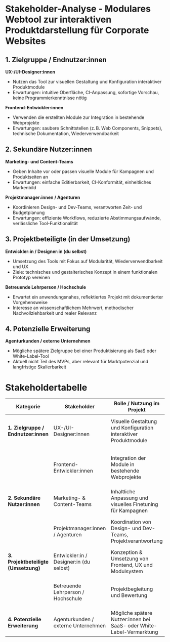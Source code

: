 # Stakeholder-Analyse - Modulares Webtool zur interaktiven Produktdarstellung für Corporate Websites

## 1. Zielgruppe / Endnutzer:innen
**UX-/UI-Designer:innen**  
- Nutzen das Tool zur visuellen Gestaltung und Konfiguration interaktiver Produktmodule  
- Erwartungen: intuitive Oberfläche, CI-Anpassung, sofortige Vorschau, keine Programmierkenntnisse nötig

**Frontend-Entwickler:innen**  
- Verwenden die erstellten Module zur Integration in bestehende Webprojekte  
- Erwartungen: saubere Schnittstellen (z. B. Web Components, Snippets), technische Dokumentation, Wiederverwendbarkeit

## 2. Sekundäre Nutzer:innen
**Marketing- und Content-Teams**  
- Geben Inhalte vor oder passen visuelle Module für Kampagnen und Produktseiten an  
- Erwartungen: einfache Editierbarkeit, CI-Konformität, einheitliches Markenbild

**Projektmanager:innen / Agenturen**  
- Koordinieren Design- und Dev-Teams, verantworten Zeit- und Budgetplanung  
- Erwartungen: effiziente Workflows, reduzierte Abstimmungsaufwände, verlässliche Tool-Funktionalität

## 3. Projektbeteiligte (in der Umsetzung)
**Entwickler:in / Designer:in (du selbst)**  
- Umsetzung des Tools mit Fokus auf Modularität, Wiederverwendbarkeit und UX  
- Ziele: technisches und gestalterisches Konzept in einem funktionalen Prototyp vereinen

**Betreuende Lehrperson / Hochschule**  
- Erwartet ein anwendungsnahes, reflektiertes Projekt mit dokumentierter Vorgehensweise  
- Interesse an wissenschaftlichem Mehrwert, methodischer Nachvollziehbarkeit und realer Relevanz

## 4. Potenzielle Erweiterung
**Agenturkunden / externe Unternehmen**  
- Mögliche spätere Zielgruppe bei einer Produktisierung als SaaS oder White-Label-Tool  
- Aktuell nicht Teil des MVPs, aber relevant für Marktpotenzial und langfristige Skalierbarkeit

# Stakeholdertabelle

| Kategorie                         | Stakeholder                          | Rolle / Nutzung im Projekt                                                                 | Erwartungen / Ziele                                                                 |
|----------------------------------|--------------------------------------|--------------------------------------------------------------------------------------------|--------------------------------------------------------------------------------------|
| **1. Zielgruppe / Endnutzer:innen** | UX-/UI-Designer:innen                 | Visuelle Gestaltung und Konfiguration interaktiver Produktmodule                           | Intuitive Oberfläche, CI-Anpassung, Vorschau, keine Programmierkenntnisse nötig     |
|                                  | Frontend-Entwickler:innen            | Integration der Module in bestehende Webprojekte                                           | Saubere Schnittstellen (z. B. Web Components), technische Dokumentation, Wiederverwendbarkeit |
| **2. Sekundäre Nutzer:innen**     | Marketing- & Content-Teams           | Inhaltliche Anpassung und visuelles Finetuning für Kampagnen                              | Einfache Editierbarkeit, CI-Konformität, einheitliches Markenbild                    |
|                                  | Projektmanager:innen / Agenturen     | Koordination von Design- und Dev-Teams, Projektverantwortung                              | Effiziente Workflows, reduzierte Abstimmung, verlässliche Tool-Funktionalität       |
| **3. Projektbeteiligte (Umsetzung)** | Entwickler:in / Designer:in (du selbst) | Konzeption & Umsetzung von Frontend, UX und Modulsystem                                   | Funktionaler Prototyp, technisches & gestalterisches Konzept                        |
|                                  | Betreuende Lehrperson / Hochschule   | Projektbegleitung und Bewertung                                                            | Wissenschaftlicher Mehrwert, methodische Reflexion, nachvollziehbare Umsetzung       |
| **4. Potenzielle Erweiterung**    | Agenturkunden / externe Unternehmen  | Mögliche spätere Nutzer:innen bei SaaS- oder White-Label-Vermarktung                      | Anpassbarkeit, Marktfähigkeit, langfristige Skalierbarkeit                          |